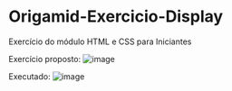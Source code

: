 # Origamid-Exercicio-Display
Exercício do módulo HTML e CSS para Iniciantes

Exercício proposto: 
![image](https://user-images.githubusercontent.com/65515537/228225204-b670cac9-2ecc-4a7a-9a1a-b573324f7a23.png)


Executado: 
![image](https://user-images.githubusercontent.com/65515537/228225375-70ec14be-ba64-4d7c-b7a0-bf987d0a3a1b.png)

